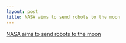 ```yaml
---
layout: post
title: NASA aims to send robots to the moon
---
```


[NASA aims to send robots to the moon](https://www.washingtonpost.com/lifestyle/kidspost/nasa-aims-to-send-robots-to-the-moon/2018/06/18/17ca8f54-7314-11e8-b4b7-308400242c2e_story.html?noredirect=on)
